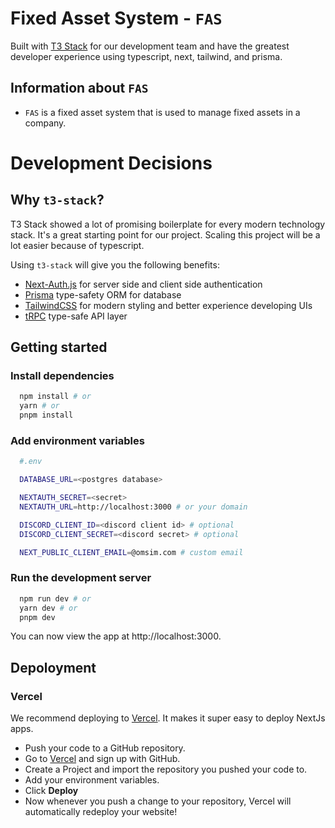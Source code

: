 # Fixed Asset System - `FAS`

Built with [T3 Stack](https://create.t3.gg/) for our development team and have the greatest developer experience using typescript, next, tailwind, and prisma.

## Information about `FAS`

- `FAS` is a fixed asset system that is used to manage fixed assets in a company.

# Development Decisions

## Why `t3-stack`?

T3 Stack showed a lot of promising boilerplate for every modern technology stack. It's a great starting point for our project. Scaling this project will be a lot easier because of typescript.

Using `t3-stack` will give you the following benefits:

- [Next-Auth.js](https://next-auth.js.org) for server side and client side authentication
- [Prisma](https://prisma.io) type-safety ORM for database
- [TailwindCSS](https://tailwindcss.com) for modern styling and better experience developing UIs
- [tRPC](https://trpc.io) type-safe API layer

## Getting started

### Install dependencies

```bash
  npm install # or
  yarn # or
  pnpm install
```

### Add environment variables

```bash
  #.env

  DATABASE_URL=<postgres database>

  NEXTAUTH_SECRET=<secret>
  NEXTAUTH_URL=http://localhost:3000 # or your domain

  DISCORD_CLIENT_ID=<discord client id> # optional
  DISCORD_CLIENT_SECRET=<discord secret> # optional

  NEXT_PUBLIC_CLIENT_EMAIL=@omsim.com # custom email
```

### Run the development server

```bash
  npm run dev # or
  yarn dev # or
  pnpm dev
```

You can now view the app at http://localhost:3000.

## Depoloyment

### Vercel

We recommend deploying to [Vercel](https://vercel.com/?utm_source=t3-oss&utm_campaign=oss). It makes it super easy to deploy NextJs apps.

- Push your code to a GitHub repository.
- Go to [Vercel](https://vercel.com/?utm_source=t3-oss&utm_campaign=oss) and sign up with GitHub.
- Create a Project and import the repository you pushed your code to.
- Add your environment variables.
- Click **Deploy**
- Now whenever you push a change to your repository, Vercel will automatically redeploy your website!
